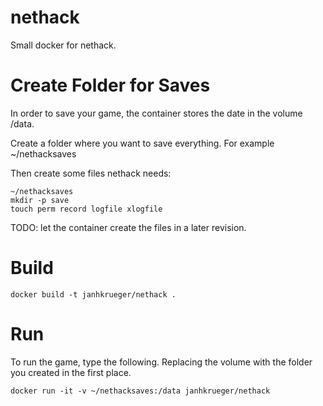 # nethack
Small docker for nethack.

# Create Folder for Saves
In order to save your game, the container stores the date in the volume /data.

Create a folder where you want to save everything. For example ~/nethacksaves

Then create some files nethack needs:
```
~/nethacksaves
mkdir -p save
touch perm record logfile xlogfile
```

TODO: let the container create the files in a later revision.

# Build
```
docker build -t janhkrueger/nethack .
```

# Run
To run the game, type the following. Replacing the volume with the folder you created in the first place.
```
docker run -it -v ~/nethacksaves:/data janhkrueger/nethack
```
